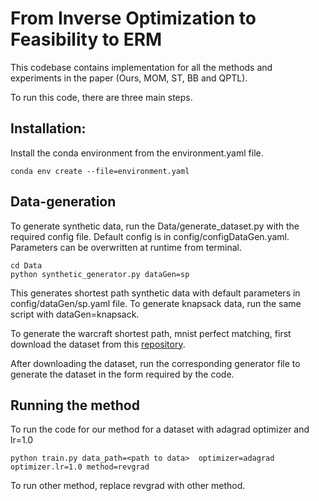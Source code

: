 # From Inverse Optimization to Feasibility to ERM
This codebase contains implementation for all the methods and experiments in the paper (Ours, MOM, ST, BB and QPTL). 

To run this code, there are three main steps. 

## Installation: 
Install the conda environment from the environment.yaml file.
```
conda env create --file=environment.yaml
```

## Data-generation

To generate synthetic data, run the Data/generate_dataset.py with the required config file. Default config is in config/configDataGen.yaml. Parameters can be overwritten at runtime from terminal. 


```
cd Data
python synthetic_generator.py dataGen=sp
```

This generates shortest path synthetic data with default parameters in config/dataGen/sp.yaml file. To generate knapsack data, run the same script with dataGen=knapsack.

To generate the warcraft shortest path, mnist perfect matching, first download the dataset from this [repository](https://github.com/martius-lab/blackbox-differentiation-combinatorial-solvers).


After downloading the dataset, run the corresponding generator file to generate the dataset in the form required by the code.

## Running the method 

To run the code for our method for a dataset with adagrad optimizer and lr=1.0

```
python train.py data_path=<path to data>  optimizer=adagrad optimizer.lr=1.0 method=revgrad
```

To run other method, replace revgrad with other method.